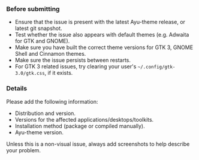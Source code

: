 ### Before submitting

- Ensure that the issue is present with the latest Ayu-theme release, or latest git snapshot.
- Test whether the issue also appears with default themes (e.g. Adwaita for GTK and GNOME).
- Make sure you have built the correct theme versions for GTK 3, GNOME Shell and Cinnamon themes.
- Make sure the issue persists between restarts.
- For GTK 3 related issues, try clearing your user's `~/.config/gtk-3.0/gtk.css`, if it exists.

### Details

Please add the following information:

- Distribution and version.
- Versions for the affected applications/desktops/toolkits.
- Installation method (package or compiled manually).
- Ayu-theme version.

Unless this is a non-visual issue, always add screenshots to help describe your problem.

